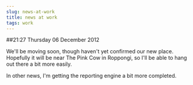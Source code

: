 ```yaml
---
slug: news-at-work
title: news at work
tags: work
---
```


##21:27 Thursday 06 December 2012

We'll be moving soon, though haven't yet confirmed our new place.  Hopefully it will be near The Pink Cow in Roppongi, so I'll be able to hang out there a bit more easily.

In other news, I'm getting the reporting engine a bit more completed.

